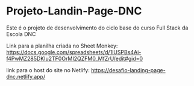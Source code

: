 # Projeto-Landin-Page-DNC
Este é o projeto de desenvolvimento do ciclo base do curso Full Stack da Escola DNC

Link para a planilha criada no Sheet Monkey: https://docs.google.com/spreadsheets/d/1lUSPBs4Ai-f4PwMZ285DKIu2TF0OrMI2QZFM0_MfZrU/edit#gid=0

link para o host do site no Netlify: https://desafio-landing-page-dnc.netlify.app/
